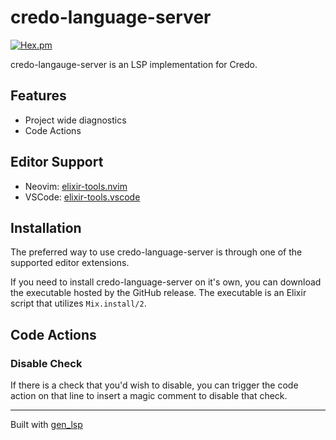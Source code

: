# credo-language-server

[![Hex.pm](https://img.shields.io/hexpm/v/credo_language_server)](https://hex.pm/packages/credo_language_server)

credo-langauge-server is an LSP implementation for Credo.

## Features

* Project wide diagnostics
* Code Actions

## Editor Support

- Neovim: [elixir-tools.nvim](https://github.com/elixir-tools/elixir-tools.nvim)
- VSCode: [elixir-tools.vscode](https://github.com/elixir-tools/elixir-tools.vscode)

## Installation

The preferred way to use credo-language-server is through one of the supported editor extensions.

If you need to install credo-language-server on it's own, you can download the executable hosted by the GitHub release. The executable is an Elixir script that utilizes `Mix.install/2`.

## Code Actions

### Disable Check

If there is a check that you'd wish to disable, you can trigger the code action on that line to insert a magic comment to disable that check.

---

Built with [gen_lsp](https://github.com/mhanberg/gen_lsp)
